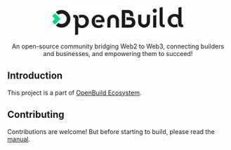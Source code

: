 <div align="center">
  <p><a href="https://openbuild.xyz"><img src="public/images/svg/logo-black.svg" alt="OpenBuild logo" width="300"></a></p>
  <p>An open-source community bridging Web2 to Web3, connecting builders and businesses, and empowering them to succeed!</p>
</div>

## Introduction

This project is a part of [OpenBuild Ecosystem](https://openbuildxyz.github.io/eco/).

## Contributing

Contributions are welcome! But before starting to build, please read the [manual](manual/getting-started/en.md).
